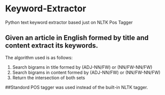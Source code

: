# Keyword-Extractor
Python text keyword extractor based just on NLTK Pos Tagger

## Given an article in English formed by title and content extract its keywords.
The algorithm used is as follows:
1) Search bigrams in title formed by (ADJ-NN/FW) or (NN/FW-NN/FW)
2) Search bigrams in content formed by (ADJ-NN/FW) or (NN/FW-NN/FW)
3) Return the intersection of both sets

##Standord POS tagger was used instead of the built-in NLTK tagger.
